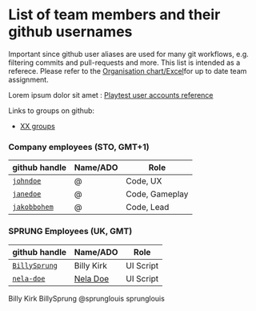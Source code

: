 # List of team members and their github usernames
Important since github user aliases are used for many git workflows, e.g. filtering commits and pull-requests and more. This list is intended as a referece. Please refer to the [Organisation chart/Excel](http://foo)for up to date team assignment.

Lorem ipsum dolor sit amet :
[Playtest user accounts reference](/Test/Deprecated-pages/[Deprecated]-Playtest-user-accounts-reference)

Links to groups on github:
- [XX groups](https://github.com/orgs/foo/teams?query=bar)

### Company employees (STO, GMT+1)
| github handle | Name/ADO | Role |
|--|--|--|
| [`johndoe`](https://github.com/johndoe) | @<John Doe>  | Code, UX | Team 1 | Code |
| [`janedoe`](https://github.com/janedoe) | @<Jane Doe>  | Code, Gameplay | Team 2 | Code |
| [`jakobbohem`](https://github.com/jakobbohem) | @<Jakob da Munde>  | Code, Lead | Team 1 | Code |


### SPRUNG Employees (UK, GMT)
| github handle | Name/ADO | Role |
|--|--|--|
| [`BillySprung`](https://github.com/BillySprung) | Billy Kirk | UI Script  | Team1 | Code |
| [`nela-doe`](https://github.com/nela-doe)| [Nela Doe](mailto:nnd@sprungstudios.com) | UI Script  | Team 1 | Code |

Billy Kirk BillySprung
@sprunglouis
sprunglouis
